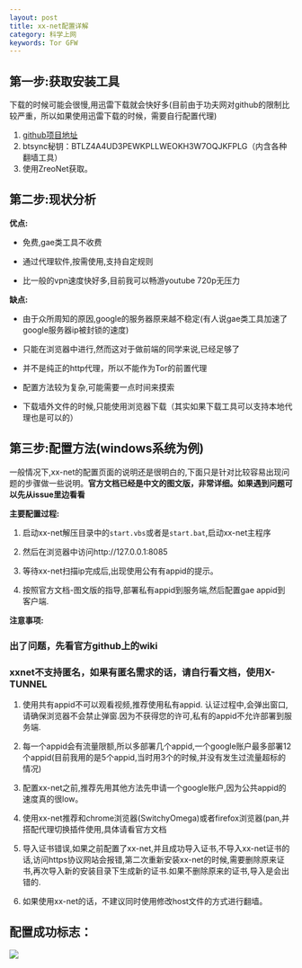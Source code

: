 ```yaml
---
layout: post
title: xx-net配置详解
category: 科学上网
keywords: Tor GFW
---
```



## 第一步:获取安装工具

下载的时候可能会很慢,用迅雷下载就会快好多(目前由于功夫网对github的限制比较严重，所以如果使用迅雷下载的时候，需要自行配置代理)

1. [github项目地址](https://github.com/XX-net/XX-Net/)
2. btsync秘钥：BTLZ4A4UD3PEWKPLLWEOKH3W7OQJKFPLG（内含各种翻墙工具）
3. 使用ZreoNet获取。

## 第二步:现状分析

**优点:**

- 免费,gae类工具不收费

- 通过代理软件,按需使用,支持自定规则

- 比一般的vpn速度快好多,目前我可以畅游youtube 720p无压力

**缺点:**

- 由于众所周知的原因,google的服务器原来越不稳定(有人说gae类工具加速了google服务器ip被封锁的速度)

- 只能在浏览器中进行,然而这对于做前端的同学来说,已经足够了

- 并不是纯正的http代理，所以不能作为Tor的前置代理

- 配置方法较为复杂,可能需要一点时间来摸索

- 下载墙外文件的时候,只能使用浏览器下载（其实如果下载工具可以支持本地代理也是可以的）

## 第三步:配置方法(windows系统为例)


一般情况下,xx-net的配置页面的说明还是很明白的,下面只是针对比较容易出现问题的步骤做一些说明。**官方文档已经是中文的图文版，非常详细。如果遇到问题可以先从issue里边看看**

**主要配置过程:**

1. 启动xx-net解压目录中的`start.vbs`或者是`start.bat`,启动xx-net主程序

2. 然后在浏览器中访问http://127.0.0.1:8085

3. 等待xx-net扫描ip完成后,出现使用公有有appid的提示。

4. 按照官方文档-图文版的指导,部署私有appid到服务端,然后配置gae appid到客户端.

**注意事项:**

### 出了问题，先看官方github上的wiki ###

### xxnet不支持匿名，如果有匿名需求的话，请自行看文档，使用X-TUNNEL ###

1. 使用共有appid不可以观看视频,推荐使用私有appid.
认证过程中,会弹出窗口,请确保浏览器不会禁止弹窗.因为不获得您的许可,私有的appid不允许部署到服务端.

2. 每一个appid会有流量限额,所以多部署几个appid,一个google账户最多部署12个appid(目前我用的是5个appid,当时用3个的时候,并没有发生过流量超标的情况)

3. 配置xx-net之前,推荐先用其他方法先申请一个google账户,因为公共appid的速度真的很low。

4. 使用xx-net推荐和chrome浏览器(SwitchyOmega)或者firefox浏览器(pan,并搭配代理切换插件使用,具体请看官方文档

5. 导入证书错误,如果之前配置了xx-net,并且成功导入证书,不导入xx-net证书的话,访问https协议网站会报错,第二次重新安装xx-net的时候,需要删除原来证书,再次导入新的安装目录下生成新的证书.如果不删除原来的证书,导入是会出错的.
6. 如果使用xx-net的话，不建议同时使用修改host文件的方式进行翻墙。

## 配置成功标志：

![](http://i.imgur.com/W6GL8Vj.png)
